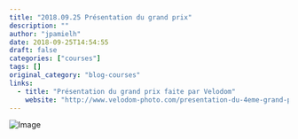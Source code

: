 ```yaml
---
title: "2018.09.25 Présentation du grand prix"
description: ""
author: "jpamielh"
date: 2018-09-25T14:54:55
draft: false
categories: ["courses"]
tags: []
original_category: "blog-courses"
links:
  - title: "Présentation du grand prix faite par Velodom"
    website: "http://www.velodom-photo.com/presentation-du-4eme-grand-prix-cycliste-ufolep-de-wavrin.html"
---
```


![Image](https://lh3.googleusercontent.com/rhAO-S1mqQya1DVjRpDwOt093sr6xeoFfDrmoGrMhLdgIuqOSitV6f0kGlymWFZzntt36ILZSFnFfO4rNzuY3TyiC9-XBcHDqWyvVCQBUnLOnHmoF5rcgtFAElkHICuzwRMNWU0qAEp4SHZ7F_r6-LudCpiV_8yNu0kJiwL6vvFnIAFc7KgwM2qrmylPX6ejrhGszxWn1t2R15yFj1Zl2LJY0LbcGKeNL0bKDz1ivdpeVzQExNcybNeurdnFXK_xZAnxkAofLP8ocurGOKn5Jq4zruxfEkPvMVn6-XPgYcXlOo9Q133Oo78y4-9BW5yOIkzsdsYhsK9kkqU4hlfHZGwU6NzzGBgy6ISkZFDRVFQ1TEgIbh357S8KxMSQg1oy4NGLzRSqgB5zPt1QzxRyG3_nokUKB5bg4pljco0Qy_jUwDd0nxbEi8bnG0in3-W2DMQthKrQsonjeJ8XWPUOIQzqE88SBfQLKkxxcsdMEkdom0f3zR67KLsYfoLjmyppSOfwUQcw7zLVYO4Xj--w3Fh8q8puG9bIFLJV8jSnICFQ_Mq_DpMePj13gFRctYeC0O0XHUJ7bhlISkK9YDSCPAq-4DOvz1GRasSeb7W9_o9ed8QAUKTnQP8Fd14Mbu-wux6juy8iOejw8xAXNdCFCJeDWrj5Vy-85DgA5JCbjmgzrpc1AlOiRmA_pA=w720-h480-no)